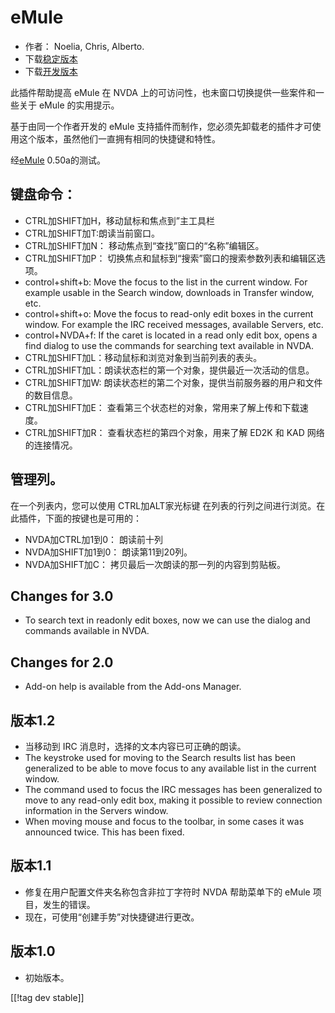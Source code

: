# eMule #

*	作者： Noelia, Chris, Alberto.
*	下载[稳定版本][1]
*	下载[开发版本][3]

此插件帮助提高 eMule 在 NVDA 上的可访问性，也未窗口切换提供一些案件和一些关于 eMule 的实用提示。

基于由同一个作者开发的 eMule 支持插件而制作，您必须先卸载老的插件才可使用这个版本，虽然他们一直拥有相同的快捷键和特性。

经[eMule][2] 0.50a的测试。

## 键盘命令： ##

*	CTRL加SHIFT加H，移动鼠标和焦点到”主工具栏
*	CTRL加SHIFT加T:朗读当前窗口。
*	CTRL加SHIFT加N： 移动焦点到“查找”窗口的“名称”编辑区。
*	CTRL加SHIFT加P： 切换焦点和鼠标到“搜索”窗口的搜索参数列表和编辑区选项。
*	control+shift+b: Move the focus to the list in the current window. For
  example usable in the Search window, downloads in Transfer window, etc.
*	control+shift+o: Move the focus to read-only edit boxes in the current
  window. For example the IRC received messages, available Servers, etc.
*	control+NVDA+f: If the caret is located in a read only edit box, opens a
  find dialog to use the commands for searching text available in NVDA.
*	CTRL加SHIFT加L：移动鼠标和浏览对象到当前列表的表头。
*	CTRL加SHIFT加L：朗读状态栏的第一个对象，提供最近一次活动的信息。
*	CTRL加SHIFT加W: 朗读状态栏的第二个对象，提供当前服务器的用户和文件的数目信息。
*	CTRL加SHIFT加E： 查看第三个状态栏的对象，常用来了解上传和下载速度。
*	CTRL加SHIFT加R： 查看状态栏的第四个对象，用来了解 ED2K 和 KAD 网络的连接情况。

## 管理列。 ##

在一个列表内，您可以使用 CTRL加ALT家光标键 在列表的行列之间进行浏览。在此插件，下面的按键也是可用的：

*	NVDA加CTRL加1到0： 朗读前十列
*	NVDA加SHIFT加1到0： 朗读第11到20列。
*	NVDA加SHIFT加C： 拷贝最后一次朗读的那一列的内容到剪贴板。

## Changes for 3.0 ##
*	 To search text in readonly edit boxes, now we can use the dialog and
   commands available in NVDA.

## Changes for 2.0 ##
*	 Add-on help is available from the Add-ons Manager.

## 版本1.2 ##
*	 当移动到 IRC 消息时，选择的文本内容已可正确的朗读。
*	 The keystroke used for moving to the Search results list has been
   generalized to be able to move focus to any available list in the current
   window.
*	 The command used to focus the IRC messages has been generalized to move
   to any read-only edit box, making it possible to review connection
   information in the Servers window.
*	 When moving mouse and focus to the toolbar, in some cases it was
   announced twice. This has been fixed.

## 版本1.1 ##
*	 修复在用户配置文件夹名称包含非拉丁字符时 NVDA 帮助菜单下的 eMule 项目，发生的错误。
*	 现在，可使用“创建手势”对快捷键进行更改。

## 版本1.0 ##
*	 初始版本。

[[!tag dev stable]]

[1]: https://addons.nvda-project.org/files/get.php?file=em

[2]: http://www.emule-project.net

[3]: https://addons.nvda-project.org/files/get.php?file=em-dev
